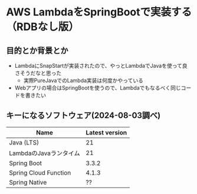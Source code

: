 # AWS LambdaをSpringBootで実装する（RDBなし版）
## 目的とか背景とか
- LambdaにSnapStartが実装されたので、やっとLambdaでJavaを使って良さそうだなと思った
  - 実際PureJavaでのLambda実装は何度かやっている
- Webアプリの場合はSpringBootを使うので、Lambdaでもなるべく同じコードを書きたい
## キーになるソフトウェア(2024-08-03調べ)
| Name | Latest version |
| ---- | ---- |
| Java (LTS) | 21 |
| LambdaのJavaランタイム | 21 |
| Spring Boot | 3.3.2 |
| Spring Cloud Function | 4.1.3 |
| Spring Native | ?? |
